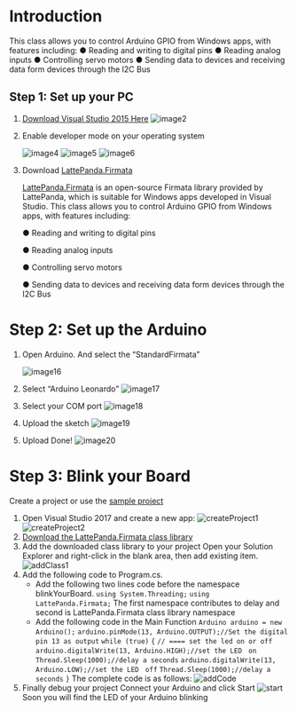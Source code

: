 # Introduction

This class allows you to control Arduino GPIO from Windows apps, with features including:
● Reading and writing to digital pins
● Reading analog inputs
● Controlling servo motors
● Sending data to devices and receiving data form devices through the I2C Bus

## Step 1: Set up your PC

1. [Download Visual Studio 2015 Here](https://www.visualstudio.com/downloads/download-visual-studio-vs)
   ![image2](http://www.lattepanda.com/wp-content/uploads/2016/02/image2.jpeg)

2. Enable developer mode on your operating system

   ![image4](http://www.lattepanda.com/wp-content/uploads/2016/02/image4.jpeg)
   ![image5](http://www.lattepanda.com/wp-content/uploads/2016/02/image5.jpeg)
   ![image6](http://www.lattepanda.com/wp-content/uploads/2016/02/image6.jpeg)

3. Download [LattePanda.Firmata](https://github.com/LattePandaTeam/LattePanda-Development-Support/tree/master/LattePandaFirmata)

   [LattePanda.Firmata](https://github.com/LattePandaTeam/LattePanda-Development-Support/tree/master/LattePandaFirmata) is an open-source Firmata library provided by LattePanda, which is suitable for Windows apps developed in Visual Studio. This class allows you to control Arduino GPIO from Windows apps, with features including:

   ● Reading and writing to digital pins

   ● Reading analog inputs

   ● Controlling servo motors

   ● Sending data to devices and receiving data form devices through the I2C Bus

# Step 2: Set up the Arduino

1. Open Arduino. And select the “StandardFirmata”

   ![image16](http://www.lattepanda.com/wp-content/uploads/2016/02/image16.png)

2. Select “Arduino Leonardo”
   ![image17](http://www.lattepanda.com/wp-content/uploads/2016/02/image17.png)

3. Select your COM port
   ![image18](http://www.lattepanda.com/wp-content/uploads/2016/02/image18.png)

4. Upload the sketch
   ![image19](http://www.lattepanda.com/wp-content/uploads/2016/02/image19.png)

5. Upload Done!
   ![image20](http://www.lattepanda.com/wp-content/uploads/2016/02/image20.png)

# Step 3: Blink your Board

Create a project or use the [sample project](http://www.lattepanda.com/wp-content/uploads/2016/02/blinkYourBoard.zip)

1. Open Visual Studio 2017 and create a new app:
   ![createProject1](http://www.lattepanda.com/wp-content/uploads/2016/02/createProject1.png)
   ![createProject2](http://www.lattepanda.com/wp-content/uploads/2016/02/createProject2.png)
2. [Download the LattePanda.Firmata class library](https://github.com/LattePandaTeam/LattePanda-Development-Support/tree/master/LattePandaFirmata)
3. Add the downloaded class library to your project Open your Solution Explorer and right-click in the blank area, then add existing item.
   ![addClass1](http://www.lattepanda.com/wp-content/uploads/2016/02/addClass1.png)
4. Add the following code to Program.cs.
   - Add the following two lines code before the namespace blinkYourBoard.
     `using System.Threading;`
     `using LattePanda.Firmata;`
     The first namespace contributes to delay and second is LattePanda.Firmata class library namespace
   - Add the following code in the Main Function
     `Arduino arduino = new Arduino();`
     `arduino.pinMode(13, Arduino.OUTPUT);//Set the digital pin 13 as output`
     `while (true)`
     `{`
     `// ==== set the led on or off`
     `arduino.digitalWrite(13, Arduino.HIGH);//set the LED　on`
     `Thread.Sleep(1000);//delay a seconds`
     `arduino.digitalWrite(13, Arduino.LOW);//set the LED　off`
     `Thread.Sleep(1000);//delay a seconds`
     `}`
     The complete code is as follows:
     ![addCode](http://www.lattepanda.com/wp-content/uploads/2016/02/addCode.png)
5. Finally debug your project
   Connect your Arduino and click Start
   ![start](http://www.lattepanda.com/wp-content/uploads/2016/02/start.png)
   Soon you will find the LED of your Arduino blinking

